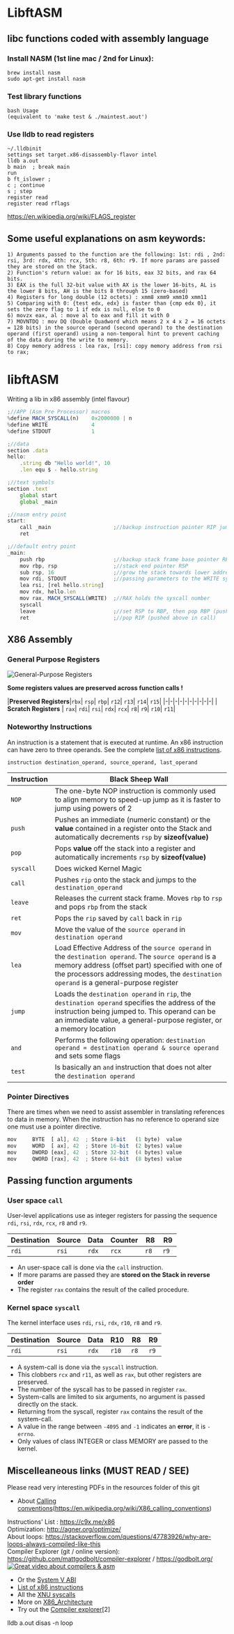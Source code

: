 # LibftASM
## libc functions coded with assembly language
### Install NASM (1st line mac / 2nd for Linux):
```
brew install nasm
sudo apt-get install nasm
```
### Test library functions
```
bash Usage
(equivalent to 'make test & ./maintest.aout')
```

### Use lldb to read registers
```
~/.lldbinit
settings set target.x86-disassembly-flavor intel
lldb a.out
b main	; break main
run
b ft_islower ;
c ; continue
s ; step
register read
register read rflags
```
https://en.wikipedia.org/wiki/FLAGS_register

## Some useful explanations on asm keywords:
```
1) Arguments passed to the function are the following: 1st: rdi , 2nd: rsi, 3rd: rdx, 4th: rcx, 5th: r8, 6th: r9. If more params are passed they are stored on the Stack.
2) Function's return value: ax for 16 bits, eax 32 bits, and rax 64 bits.
3) EAX is the full 32-bit value with AX is the lower 16-bits, AL is the lower 8 bits, AH is the bits 8 through 15 (zero-based)
4) Registers for long double (12 octets) : xmm8 xmm9 xmm10 xmm11
5) Comparing with 0: {test edx, edx} is faster than {cmp edx 0}, it sets the zero flag to 1 if edx is null, else to 0
6) movzx eax, al : move al to eax and fill it with 0
7) MOVNTDQ : mov DQ (Double Quadword which means 2 x 4 x 2 = 16 octets = 128 bits) in the source operand (second operand) to the destination operand (first operand) using a non-temporal hint to prevent caching of the data during the write to memory.
8) Copy memory address : lea rax, [rsi]: copy memory address from rsi to rax;
```

# libftASM

Writing a lib in x86 assembly (intel flavour)

```js
;//APP (Asm Pre Processor) macros
%define MACH_SYSCALL(n)    0x2000000 | n
%define WRITE              4
%define STDOUT             1

;//data
section .data
hello:
	.string db "Hello world!", 10
	.len equ $ - hello.string

;//text symbols
section .text
	global start
	global _main

;//nasm entry point
start:
	call _main                    ;//backup instruction pointer RIP jump to _main
	ret

;//default entry point
_main:
	push rbp                      ;//backup stack frame base pointer RBP
	mov rbp, rsp                  ;//stack end pointer RSP
	sub rsp, 16                   ;//grow the stack towards lower addresses
	mov rdi, STDOUT               ;//passing parameters to the WRITE syscall...
	lea rsi, [rel hello.string]
	mov rdx, hello.len
	mov rax, MACH_SYSCALL(WRITE)  ;//RAX holds the syscall number
	syscall
	leave                         ;//set RSP to RBP, then pop RBP (pushed above)
	ret                           ;//pop RIP (pushed above in call)
```
## X86 Assembly

### General Purpose Registers

![General-Purpose Registers](./literature/registers.png)

**Some registers values are preserved across function calls !**

|**Preserved Registers**|```rbx```| ```rsp```| ```rbp```| ```r12```| ```r13```| ```r14```| ```r15```|
|-|-|-|-|-|-|-|-|-|-|
| **Scratch Registers** | ```rax```| ```rdi```| ```rsi```| ```rdx```| ```rcx```| ```r8```| ```r9```| ```r10```| ```r11```|


### Noteworthy Instructions

An instruction is a statement that is executed at runtime. An x86 instruction can have zero to three operands. See the complete [list of x86 instructions](https://c9x.me/x86/).
```
instruction destination_operand, source_operand, last_operand
```

|Instruction|Black Sheep Wall|
|-----------|---------|
|```NOP```  |The one-byte NOP instruction is commonly used to align memory to speed-up jump as it is faster to jump using powers of 2|
|```push``` |Pushes an immediate (numeric constant) or the **value** contained in a register onto the Stack and automatically decrements ```rsp``` by **sizeof(value)**|
|```pop```  |Pops **value** off the stack into a register and automatically increments ```rsp``` by **sizeof(value)**|
|```syscall``` |Does wicked Kernel Magic|
|```call``` |Pushes ```rip``` onto the stack and jumps to the ```destination_operand```|
|```leave``` |Releases the current stack frame. Moves ```rbp``` to ```rsp``` and pops ```rbp``` from the stack|
|```ret``` |Pops the ```rip``` saved by ```call``` back in ```rip```|
|```mov```|Move the value of the ```source operand``` in ```destination operand```|
|```lea```|Load Effective Address of the ```source operand``` in the ```destination operand```. The ```source operand``` is a memory address (offset part) specified with one of the processors addressing modes, the ```destination operand``` is a general-purpose register|
|```jump```|Loads the ```destination operand``` in ```rip```, the ```destination operand``` specifies the address of the instruction being jumped to. This operand can be an immediate value, a general-purpose register, or a memory location|
|```and``` |Performs the following operation: ```destination operand = destination operand & source operand``` and sets some flags|
|```test```|Is basically an ```and``` instruction that does not alter the ```destination operand```|

### Pointer Directives

There are times when we need to assist assembler in translating references to data in memory. When the instruction has no reference to operand size one must use a pointer directive.

```js
mov     BYTE  [ al], 42  ; Store 8-bit   (1 byte)  value
mov     WORD  [ ax], 42  ; Store 16-bit  (2 bytes) value
mov     DWORD [eax], 42  ; Store 32-bit  (4 bytes) value
mov     QWORD [rax], 42  ; Store 64-bit  (8 bytes) value
```

## Passing function arguments

### User space ```call```

User-level applications use as integer registers for passing the sequence ```rdi```, ```rsi```, ```rdx```, ```rcx```, ```r8``` and ```r9```.

|Destination|Source   |Data     |Counter  |R8       |R9       |
|-----------|---------|---------|---------|---------|---------|
|```rdi```  |```rsi```|```rdx```|```rcx```|```r8 ```|```r9 ```|

* An user-space call is done via the ```call``` instruction.
* If more params are passed they are **stored on the Stack in reverse order**
* The register ```rax``` contains the result of the called procedure.

### Kernel space ```syscall```

The kernel interface uses ```rdi```, ```rsi```, ```rdx```, ```r10```, ```r8``` and ```r9```.

|Destination|Source   |Data     |R10      |R8       |R9      |
|-----------|---------|---------|---------|---------|--------|
|```rdi```  |```rsi```|```rdx```|```r10```|```r8 ```|```r9```|

* A system-call is done via the ```syscall``` instruction.
* This clobbers ```rcx``` and ```r11```, as well as ```rax```, but other registers are preserved.
* The number of the syscall has to be passed in register ```rax```.
* System-calls are limited to six arguments, no argument is passed directly on the stack.
* Returning from the syscall, register ```rax``` contains the result of the system-call.
* A value in the range between ```-4095``` and ```-1``` indicates an **error**, it is ```-errno```.
* Only values of class INTEGER or class MEMORY are passed to the kernel.

## Miscelleaneous links (MUST READ / SEE)
Please read very interesting PDFs in the resources folder of this git<br />
* About [Calling conventions](https://stackoverflow.com/questions/2535989/what-are-the-calling-conventions-for-unix-linux-system-calls-on-i386-and-x86-6)(https://en.wikipedia.org/wiki/X86_calling_conventions)

Instructions' List : https://c9x.me/x86<br />
Optimization: http://agner.org/optimize/<br />
About loops: https://stackoverflow.com/questions/47783926/why-are-loops-always-compiled-like-this<br />
Compiler Explorer (git / online version):
https://github.com/mattgodbolt/compiler-explorer /
https://godbolt.org/<br />
[![Great video about compilers & asm](https://img.youtube.com/vi/bSkpMdDe4g4/0.jpg)](https://www.youtube.com/watch?v=bSkpMdDe4g4)<br />




* Or the [System V ABI](https://wiki.osdev.org/System_V_ABI)
* [List of x86 instructions](https://c9x.me/x86/)
* All the [XNU syscalls](https://opensource.apple.com/source/xnu/xnu-1504.3.12/bsd/kern/syscalls.master)
* More on [X86_Architecture](https://en.wikibooks.org/wiki/X86_Assembly/X86_Architecture)
* Try out the [Compiler explorer](https://godbolt.org/)[2]


lldb a.out
disas -n loop
